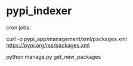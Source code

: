 # pypi_indexer

cron jobs: 

curl -o pypi_app/management/xml/packages.xml https://pypi.org/rss/packages.xml

python manage.py get_new_packages